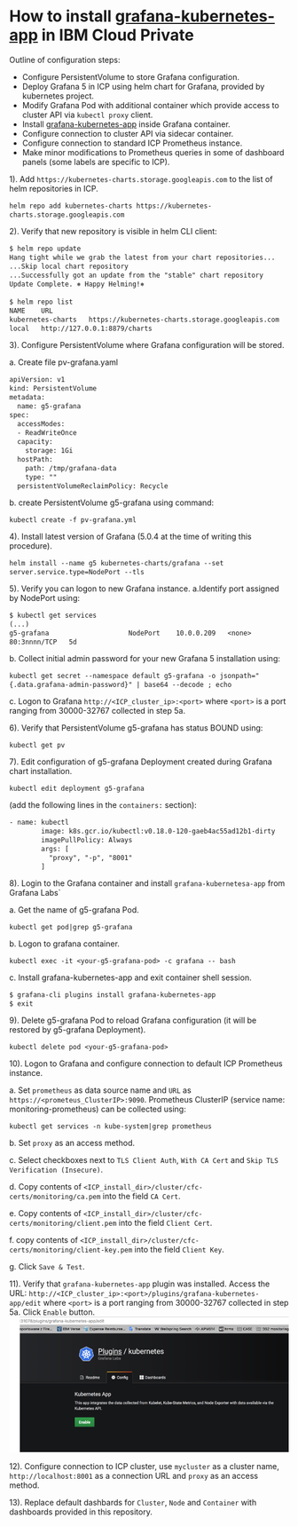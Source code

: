 # How to install [grafana-kubernetes-app](https://github.com/grafana/kubernetes-app) in IBM Cloud Private

Outline of configuration steps:

- Configure PersistentVolume to store Grafana configuration.
- Deploy Grafana 5 in ICP using helm chart for Grafana, provided by kubernetes project.
- Modify Grafana Pod with additional container which provide access to cluster API via `kubectl proxy` client. 
- Install [grafana-kubernetes-app](https://github.com/grafana/kubernetes-app) inside Grafana container.
- Configure connection to cluster API via sidecar container.
- Configure connection to standard ICP Prometheus instance.
- Make minor modifications to Prometheus queries in some of dashboard panels (some labels are specific to ICP).

1). Add `https://kubernetes-charts.storage.googleapis.com` to the list of helm repositories in ICP.

```
helm repo add kubernetes-charts https://kubernetes-charts.storage.googleapis.com
```

2). Verify that new repository is visible in helm CLI client:

```
$ helm repo update
Hang tight while we grab the latest from your chart repositories...
...Skip local chart repository
...Successfully got an update from the "stable" chart repository
Update Complete. ⎈ Happy Helming!⎈

$ helm repo list
NAME  	URL
kubernetes-charts	https://kubernetes-charts.storage.googleapis.com
local 	http://127.0.0.1:8879/charts
```
3). Configure PersistentVolume where Grafana configuration will be stored.

a. Create file pv-grafana.yaml

```
apiVersion: v1
kind: PersistentVolume
metadata:
  name: g5-grafana
spec:
  accessModes:
  - ReadWriteOnce
  capacity:
    storage: 1Gi
  hostPath:
    path: /tmp/grafana-data
    type: ""
  persistentVolumeReclaimPolicy: Recycle
```

b. create PersistentVolume g5-grafana using command:

```
kubectl create -f pv-grafana.yml
```

4). Install latest version of Grafana (5.0.4 at the time of writing this procedure).

```
helm install --name g5 kubernetes-charts/grafana --set server.service.type=NodePort --tls
```
5). Verify you can logon to new Grafana instance. 
a.Identify port assigned by NodePort using:

```
$ kubectl get services
(...)
g5-grafana                    NodePort    10.0.0.209   <none>        80:3nnnn/TCP   5d 
```
b. Collect initial admin password for your new Grafana 5 installation using:

```
kubectl get secret --namespace default g5-grafana -o jsonpath="{.data.grafana-admin-password}" | base64 --decode ; echo
```
c. Logon to Grafana `http://<ICP_cluster_ip>:<port>`
where `<port>` is a port ranging from 30000-32767 collected in step 5a.

6). Verify that PersistentVolume g5-grafana has status BOUND using:

```
kubectl get pv
```
7). Edit configuration of g5-grafana Deployment created during Grafana chart installation.

```
kubectl edit deployment g5-grafana
```
(add the following lines in the `containers:` section):

```
- name: kubectl
        image: k8s.gcr.io/kubectl:v0.18.0-120-gaeb4ac55ad12b1-dirty
        imagePullPolicy: Always
        args: [
          "proxy", "-p", "8001"
        ]
```
8). Login to the Grafana container and install `grafana-kubernetesa-app` from Grafana Labs`

a. Get the name of g5-grafana Pod.

```
kubectl get pod|grep g5-grafana
```
b. Logon to grafana container.

```
kubectl exec -it <your-g5-grafana-pod> -c grafana -- bash
```
c. Install grafana-kubernetes-app and exit container shell session.

```
$ grafana-cli plugins install grafana-kubernetes-app
$ exit 
```
9). Delete g5-grafana Pod to reload Grafana configuration (it will be restored by g5-grafana Deployment).

```
kubectl delete pod <your-g5-grafana-pod>
```

10). Logon to Grafana and configure connection to default ICP Prometheus instance.

a. Set `prometheus` as data source name and `URL` as `https://<prometeus_ClusterIP>:9090`. Prometheus ClusterIP (service name: monitoring-prometheus) can be collected using: 

```
kubectl get services -n kube-system|grep prometheus
```

b. Set `proxy` as an access method.

c. Select checkboxes next to `TLS Client Auth`, `With CA Cert` and `Skip TLS Verification (Insecure)`.

d. Copy contents of `<ICP_install_dir>/cluster/cfc-certs/monitoring/ca.pem` into the field `CA Cert`.

e. Copy contents of `<ICP_install_dir>/cluster/cfc-certs/monitoring/client.pem` into the field `Client Cert`.

f. copy contents of `<ICP_install_dir>/cluster/cfc-certs/monitoring/client-key.pem` into the field `Client Key`.

g. Click `Save & Test`.

11). Verify that `grafana-kubernetes-app` plugin was installed. Access the URL: `http://<ICP_cluster_ip>:<port>/plugins/grafana-kubernetes-app/edit` where `<port>` is a port ranging from 30000-32767 collected in step 5a.
Click `Enable` button.
![aa](kubernetes-app1.png)

12). Configure connection to ICP cluster, use `mycluster` as a cluster name, `http://localhost:8001` as a connection URL and `proxy` as an access method.

13). Replace default dashbards for `Cluster`, `Node` and `Container` with dashboards provided in this repository. 








